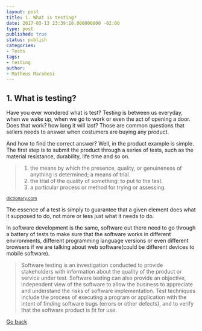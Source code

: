 ```yaml
---
layout: post
title: 1. What is testing?
date: 2017-03-13 23:39:18.000000000 -02:00
type: post
published: true
status: publish
categories:
- Tests
tags:
- testing
author:
- Matheus Marabesi
---
```


## 1. What is testing?

Have you ever wondered what is test? Testing is between us everyday, when we wake up, when we go to work or even
the act of opening a door. Does that work? how long it will last? Those are common questions that sellers needs
to answer when costumers are buying any product.

And how to find the correct answer? Well, in the product example is simple. The first step is to submit the product
through a series of tests, such as the material resistance, durability, life time and so on. 

> 1. the means by which the presence, quality, or genuineness of anything is determined; a means of trial.
> 2. the trial of the quality of something: to put to the test.
> 3. a particular process or method for trying or assessing.

<div class="right-with-margin-bottom">
    <small>
        <a href="http://www.dictionary.com/browse/tested">dictionary.com</a>
    </small>
</div>

The essence of a test is simply to guarantee that a given element does what it supposed to do, not more or less 
just what it needs to do.

In software development is the same, software out there need to go through a battery of tests to make sure that
the software works in different environments, different programming language versions or even different browsers 
if we are talking about web software(could be different devices to mobile software).
 
> Software testing is an investigation conducted to provide stakeholders with information about the quality of the 
> product or service under test. Software testing can also provide an objective, independent view of the software to 
> allow the business to appreciate and understand the risks of software implementation. Test techniques include the 
> process of executing a program or application with the intent of finding software bugs (errors or other defects), 
> and to verify that the software product is fit for use.
 

 
[Go back](/tests)
 
 
 